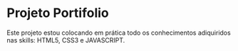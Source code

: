 # Projeto Portifolio
 Este projeto estou colocando em prática todo os conhecimentos adiquiridos nas skills: HTML5, CSS3 e JAVASCRIPT.
